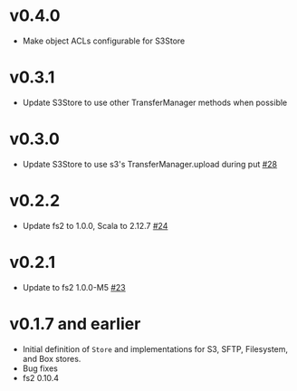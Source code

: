 v0.4.0
======
* Make object ACLs configurable for S3Store

v0.3.1
======
* Update S3Store to use other TransferManager methods when possible

v0.3.0
======
* Update S3Store to use s3's TransferManager.upload during put [#28](https://github.com/lendup/fs2-blobstore/pull/28)

v0.2.2
======
* Update fs2 to 1.0.0, Scala to 2.12.7 [#24](https://github.com/lendup/fs2-blobstore/pull/24)


v0.2.1
======
* Update to fs2 1.0.0-M5 [#23](https://github.com/lendup/fs2-blobstore/pull/23)


v0.1.7 and earlier
==================

* Initial definition of `Store` and implementations for S3, SFTP, Filesystem, and Box stores.
* Bug fixes
* fs2 0.10.4
